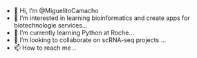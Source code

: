 - 👋 Hi, I’m @MiguelitoCamacho
- 👀 I’m interested in learning bioinformatics and create apps for biotechnologie services...
- 🌱 I’m currently learning Python at Roche...
- 💞️ I’m looking to collaborate on scRNA-seq projects ...
- 📫 How to reach me ..

<!---
MiguelitoCamacho/MiguelitoCamacho is a ✨ special ✨ repository because its `README.md` (this file) appears on your GitHub profile.
You can click the Preview link to take a look at your changes.
--->
